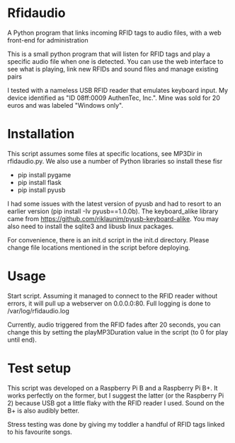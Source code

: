 # Rfidaudio
A Python program that links incoming RFID tags to audio files, with a web front-end for administration

This is a small python program that will listen for RFID tags and play a specific audio file when one is detected. You can use the web interface to see what is playing, link new RFIDs and sound files and manage existing pairs

I tested with a nameless USB RFID reader that emulates keyboard input. My device identified as "ID 08ff:0009 AuthenTec, Inc.". Mine was sold for 20 euros and was labeled "Windows only". 

# Installation
This script assumes some files at specific locations, see MP3Dir in rfidaudio.py. We also use a number of Python libraries so install these fisr
- pip install pygame
- pip install flask
- pip install pyusb

I had some issues with the latest version of pyusb and had to resort to an earlier version (pip install -Iv pyusb==1.0.0b). The keyboard_alike library came from https://github.com/riklaunim/pyusb-keyboard-alike. You may also need to install the sqlite3 and libusb linux packages. 

For convenience, there is an init.d script in the init.d directory. Please change file locations mentioned in the script before deploying. 

# Usage
Start script. Assuming it managed to connect to the RFID reader without errors, it will pull up a webserver on 0.0.0.0:80. Full logging is done to /var/log/rfidaudio.log

Currently, audio triggered from the RFID fades after 20 seconds, you can change this by setting the playMP3Duration value in the script (to 0 for play until end).

# Test setup
This script was developed on a Raspberry Pi B and a Raspberry Pi B+. It works perfectly on the former, but I suggest the latter (or the Raspberry Pi 2) because USB got a little flaky with the RFID reader I used. Sound on the B+ is also audibly better. 

Stress testing was done by giving my toddler a handful of RFID tags linked to his favourite songs. 
